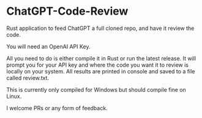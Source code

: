 # ChatGPT-Code-Review
Rust application to feed ChatGPT a full cloned repo, and have it review the code.

You will need an OpenAI API Key.

All you need to do is either compile it in Rust or run the latest release. It will prompt you for your API key and where the code you want it to review is locally on your system. All results are printed in console and saved to a file called review.txt.

This is currently only compiled for Windows but should compile fine on Linux.

I welcome PRs or any form of feedback.
